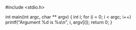 #include <stdio.h>

int main(int argc, char ** argv)
{
    int i;
    for (i = 0; i < argc; i++)
        printf("Argument %d is %s\n", i, argv[i]);
    return 0;
}





